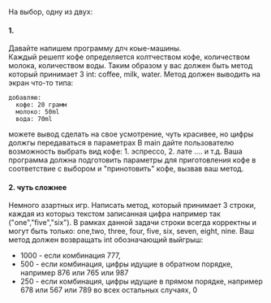 На выбор, одну из двух:

#### 1. 
Давайте напишем программу длч коые-машины.    
Каждый решепт кофе определяется колтчеством кофе, количеством молока, количеством воды. Таким образом у вас должен быть метод который принимает 3 int: coffee, milk, water. Метод должен 
выводить на экран что-то типа:
~~~~
добавляю:
  кофе: 20 грамм
  молоко: 50ml 
  вода: 70ml
~~~~

можете вывод сделать на свое усмотрение, чуть красивее, но цифры должгы передаваться в параметрах
В main дайте пользователю возможность выбрать вид кофе: 1. эспрессо, 2. лате .... и т.д. Ваша программа должна подготовить параметры для приготовления кофе в соответствие 
с выбором и "принотовить" кофе, вызвав ваш метод.

 	    

#### 2. чуть сложнее
Немного азартных игр. Написать метод, который принимает 3 строки, каждая из которыз текстом записанная цифра например так ("one","five","six"). В рамках данной задачи строки всегда корректны и могут быть только:
one,two, three, four, five, six, seven, eight, nine.  Ваш метод должен возвращать int обозначающий выйгрыш: 
* 1000 - если комбинация 777,                                                             
* 500 - если комбинация, цифры идущие в обратном порядке, например 876 или 765 или 987
* 250 - если комбинация, цифры идущие в прямом порядке, например 678 или 567 или 789
во всех остальных случаях, 0
 
